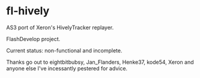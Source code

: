 fl-hively
=========

AS3 port of Xeron's HivelyTracker replayer.

FlashDevelop project.

Current status: non-functional and incomplete.

Thanks go out to eightbitbubsy, Jan_Flanders, Henke37, kode54, Xeron and anyone else I've incessantly pestered for advice.
